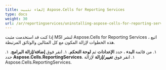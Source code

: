```yaml
---
title: إلغاء تثبيت Aspose.Cells for Reporting Services
type: docs
weight: 30
url: /ar/reportingservices/uninstalling-aspose-cells-for-reporting-services/
---
```


إذا كنت قد استخدمت مثبت MSI لنشر Aspose.Cells for Reporting Services ، اتبع هذه الخطوات لإزالة المكون مع كل المثالين والوثائق المرتبطة. 

١. من قائمة **البدء** ، حدد **الإعدادات** ثم **لوحة التحكم**.
١. انقر فوق **إضافة/إزالة البرامج**.
١. حدد **Aspose.Cells.ReportingServices**.
١. انقر فوق **تغيير/إزالة** لإزالة Aspose.Cells.ReportingServices.

